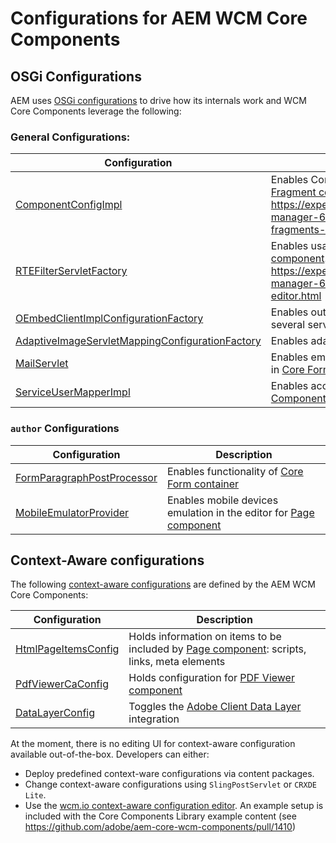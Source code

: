 # Configurations for AEM WCM Core Components

## OSGi Configurations

AEM uses [OSGi configurations](https://experienceleague.adobe.com/docs/experience-manager-65/deploying/configuring/configuring-osgi.html) to drive how its internals work and WCM Core Components leverage the following:

### General Configurations:

| Configuration | Description |
|---|---|
| [ComponentConfigImpl](config/src/content/jcr_root/apps/core/wcm/config/com.adobe.cq.dam.cfm.impl.component.ComponentConfigImpl-core-comp-v1.config) | Enables Content Fragment management for [Content Fragment component](content/src/content/jcr_root/apps/core/wcm/components/contentfragment/v1/contentfragment). Reference documentation: https://experienceleague.adobe.com/docs/experience-manager-65/developing/extending-aem/content-fragments-config-components-rendering.html |
| [RTEFilterServletFactory](config/src/content/jcr_root/apps/core/wcm/config/com.adobe.cq.ui.wcm.commons.internal.servlets.rte.RTEFilterServletFactory.amended-core-components.config) | Enables usage of RTE (Rich Text Editor) with [Text component](content/src/content/jcr_root/apps/core/wcm/components/text/v2/text). Reference documentation: https://experienceleague.adobe.com/docs/experience-manager-65/administering/operations/rich-text-editor.html |
| [OEmbedClientImplConfigurationFactory](config/src/content/jcr_root/apps/core/wcm/config/com.adobe.cq.wcm.core.components.internal.services.embed.OEmbedClientImplConfigurationFactory-*.config) | Enables out-of-the-box OEmbed configurations for several services, with [Embed component](content/src/content/jcr_root/apps/core/wcm/components/embed/v1/embed) |
| [AdaptiveImageServletMappingConfigurationFactory](config/src/content/jcr_root/apps/core/wcm/config/com.adobe.cq.wcm.core.components.internal.servlets.AdaptiveImageServletMappingConfigurationFactory-*.config) | Enables adaptive image support for [Image component](content/src/content/jcr_root/apps/core/wcm/components/image/v2/image) | 
| [MailServlet](config/src/content/jcr_root/apps/core/wcm/config/com.day.cq.wcm.foundation.forms.impl.MailServlet-core-components.config) | Enables email support for user-submitted information in [Core Form container](content/src/content/jcr_root/apps/core/wcm/components/form/container/v2/container) |
| [ServiceUserMapperImpl](config/src/content/jcr_root/apps/core/wcm/config/org.apache.sling.serviceusermapping.impl.ServiceUserMapperImpl.amended-componentsservice.config) | Enables access rights for [ClientLibraries](bundles/core/src/main/java/com/adobe/cq/wcm/core/components/models/ClientLibraries.java) and [ComponentFiles](bundles/core/src/main/java/com/adobe/cq/wcm/core/components/models/ComponentFiles.java) helpers |

### `author` Configurations
| Configuration | Description |
|---|---|
| [FormParagraphPostProcessor](config/src/content/jcr_root/apps/core/wcm/config.author/com.day.cq.wcm.foundation.forms.impl.FormParagraphPostProcessor-core-components.config) | Enables functionality of [Core Form container](content/src/content/jcr_root/apps/core/wcm/components/form/container/v2/container) |
| [MobileEmulatorProvider](config/src/content/jcr_root/apps/core/wcm/config.author/com.day.cq.wcm.mobile.core.impl.MobileEmulatorProvider-core-components.config) | Enables mobile devices emulation in the editor for [Page component](content/src/content/jcr_root/apps/core/wcm/components/page/v3/page) |

## Context-Aware configurations

The following [context-aware configurations](https://sling.apache.org/documentation/bundles/context-aware-configuration/context-aware-configuration.html) are defined by the AEM WCM Core Components:

| Configuration | Description |
|---|---|
| [HtmlPageItemsConfig](bundles/core/src/main/java/com/adobe/cq/wcm/core/components/config/HtmlPageItemsConfig.java) | Holds information on items to be included by [Page component](content/src/content/jcr_root/apps/core/wcm/components/page/v3/page): scripts, links, meta elements |
| [PdfViewerCaConfig](bundles/core/src/main/java/com/adobe/cq/wcm/core/components/internal/services/CaConfigReferenceProvider.java) | Holds configuration for [PDF Viewer component](content/src/content/jcr_root/apps/core/wcm/components/pdfviewer/v1/pdfviewer) | 
| [DataLayerConfig](bundles/core/src/main/java/com/adobe/cq/wcm/core/components/internal/DataLayerConfig.java) | Toggles the [Adobe Client Data Layer](https://github.com/adobe/adobe-client-data-layer) integration |

At the moment, there is no editing UI for context-aware configuration available out-of-the-box. Developers can either:

* Deploy predefined context-ware configurations via content packages.
* Change context-aware configurations using `SlingPostServlet` or `CRXDE Lite`.
* Use the [wcm.io context-aware configuration editor](https://wcm.io/caconfig/editor/). An example setup is included with the Core Components Library example content (see https://github.com/adobe/aem-core-wcm-components/pull/1410) 

